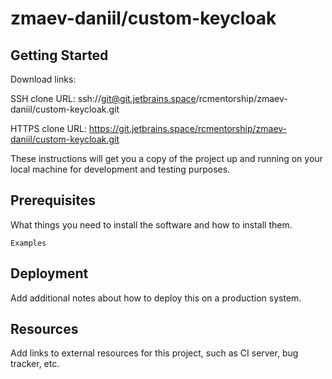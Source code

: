 # zmaev-daniil/custom-keycloak



## Getting Started

Download links:

SSH clone URL: ssh://git@git.jetbrains.space/rcmentorship/zmaev-daniil/custom-keycloak.git

HTTPS clone URL: https://git.jetbrains.space/rcmentorship/zmaev-daniil/custom-keycloak.git



These instructions will get you a copy of the project up and running on your local machine for development and testing purposes.

## Prerequisites

What things you need to install the software and how to install them.

```
Examples
```

## Deployment

Add additional notes about how to deploy this on a production system.

## Resources

Add links to external resources for this project, such as CI server, bug tracker, etc.

